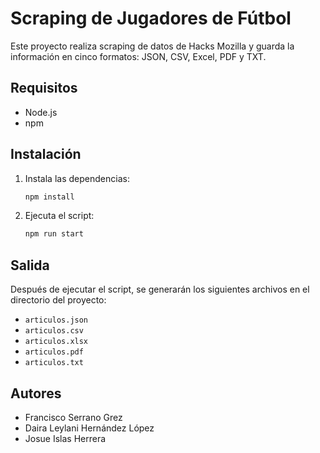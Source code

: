 # Scraping de Jugadores de Fútbol

Este proyecto realiza scraping de datos de Hacks Mozilla y guarda la información en cinco formatos: JSON, CSV, Excel, PDF y TXT.

## Requisitos

- Node.js
- npm

## Instalación

1. Instala las dependencias:
   ```sh
   npm install
   ```

2. Ejecuta el script:
   ```sh
   npm run start
   ```

## Salida

Después de ejecutar el script, se generarán los siguientes archivos en el directorio del proyecto:

- `articulos.json`
- `articulos.csv`
- `articulos.xlsx`
- `articulos.pdf`
- `articulos.txt`

## Autores

- Francisco Serrano Grez
- Daira Leylani Hernández López
- Josue Islas Herrera

